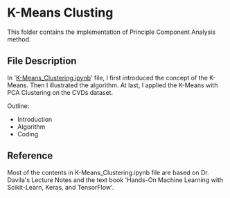 # K-Means Clusting

This folder contains the implementation of Principle Component Analysis method.

## File Description
In '[K-Means_Clustering.ipynb](https://github.com/YulinLi98/RICE_INDE577_Repo/blob/main/Unsupervised_Learning/K-Means_Clustering/K-Means_Clustering.ipynb)' file, I first introduced the concept of the K-Means. Then I illustrated the algorithm. At last, I applied the K-Means with PCA Clustering on the CVDs dataset.

Outline:
- Introduction
- Algorithm
- Coding

## Reference
Most of the contents in K-Means_Clustering.ipynb file are based on Dr. Davila's Lecture Notes and the text book 'Hands-On Machine Learning with Scikit-Learn, Keras, and TensorFlow'.
